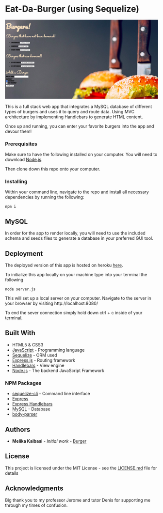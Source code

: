 # Eat-Da-Burger (using Sequelize)

![Burger](public/assets/images/app.png)

 This is a full stack web app that integrates a MySQL database of different types of burgers and uses it to query and route data. Using MVC architecture by implementing Handlebars to generate HTML content.

 Once up and running, you can enter your favorite burgers into the app and devour them!

### Prerequisites

Make sure to have the following installed on your computer. You will need to download [Node.js](https://nodejs.org/en/download/).

Then clone down this repo onto your computer.

### Installing

Within your command line, navigate to the repo and install all necessary dependencies by running the following:
```
npm i
```

## MySQL

In order for the app to render locally, you will need to use the included schema and seeds files to generate a database in your preferred GUI tool. 

## Deployment

The deployed version of this app is hosted on heroku [here](https://limitless-tundra-97966.herokuapp.com/).

To initialize this app locally on your machine type into your terminal the following
```
node server.js 
```

 This will set up a local server on your computer. Navigate to the server in your browser by visiting http://localhost:8080/

To end the sever connection simply hold down ctrl + c inside of your terminal.

## Built With

* HTML5 & CSS3
* [JavaScript](https://www.javascript.com/) - Programming language
* [Sequelize](http://docs.sequelizejs.com/) - ORM used
* [Express.js](https://expressjs.com/) - Routing framework
* [Handlebars](http://handlebarsjs.com/) - View engine
* [Node.js](https://nodejs.org/en/) - The backend JavaScript Framework

### NPM Packages
* [sequelize-cli](https://www.npmjs.com/package/sequelize-cli) - Command line interface
* [Express](https://www.npmjs.com/package/express)
* [Express Handlebars](https://www.npmjs.com/package/express-handlebars)
* [MySQL](https://www.npmjs.com/package/mysql) - Database
* [body-parser](https://www.npmjs.com/package/body-parser)


## Authors

* **Melika Kalbasi** - *Initial work* - [Burger](https://github.com/melikalbasi/burger)

## License

This project is licensed under the MIT License - see the [LICENSE.md](LICENSE.md) file for details

## Acknowledgments

Big thank you to my professor Jerome and tutor Denis for supporting me through my times of confusion.